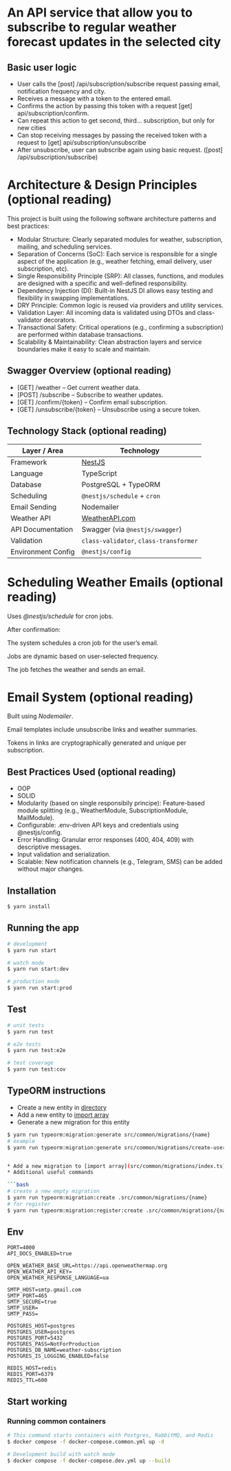 # An API service that allow you to subscribe to regular weather forecast updates in the selected city

## Basic user logic
- User calls the [post] /api/subscription/subscribe request passing email, notification frequency and city.
- Receives a message with a token to the entered email.
- Confirms the action by passing this token with a request [get] api/subscription/confirm.
- Can repeat this action to get second, third... subscription, but only for new cities
- Can stop receiving messages by passing the received token with a request to [get] api/subscription/unsubscribe
- After unsubscribe, user can subscribe again using basic request. ([post] /api/subscription/subscribe)


# Architecture & Design Principles (optional reading)
This project is built using the following software architecture patterns and best practices:

- Modular Structure: Clearly separated modules for weather, subscription, mailing, and scheduling services.
- Separation of Concerns (SoC): Each service is responsible for a single aspect of the application (e.g., weather fetching, email delivery, user subscription, etc).
- Single Responsibility Principle (SRP): All classes, functions, and modules are designed with a specific and well-defined responsibility.
- Dependency Injection (DI): Built-in NestJS DI allows easy testing and flexibility in swapping implementations.
- DRY Principle: Common logic is reused via providers and utility services.
- Validation Layer: All incoming data is validated using DTOs and class-validator decorators.
- Transactional Safety: Critical operations (e.g., confirming a subscription) are performed within database transactions.
- Scalability & Maintainability: Clean abstraction layers and service boundaries make it easy to scale and maintain.

## Swagger Overview (optional reading)

- [GET] /weather – Get current weather data.
- [POST] /subscribe – Subscribe to weather updates.
- [GET] /confirm/{token} – Confirm email subscription.
- [GET] /unsubscribe/{token} – Unsubscribe using a secure token.

## Technology Stack (optional reading)
| Layer / Area       | Technology                                    |
| ------------------ | --------------------------------------------- |
| Framework          | [NestJS](https://nestjs.com/)                 |
| Language           | TypeScript                                    |
| Database           | PostgreSQL + TypeORM                          |
| Scheduling         | `@nestjs/schedule` + `cron`                   |
| Email Sending      | Nodemailer                                    |
| Weather API        | [WeatherAPI.com](openweathermap.org) |
| API Documentation  | Swagger (via `@nestjs/swagger`)               |
| Validation         | `class-validator`, `class-transformer`        |
| Environment Config | `@nestjs/config`                              |

# Scheduling Weather Emails (optional reading)
Uses *@nestjs/schedule* for cron jobs.

After confirmation:

The system schedules a cron job for the user’s email.

Jobs are dynamic based on user-selected frequency.

The job fetches the weather and sends an email.

# Email System (optional reading)
Built using *Nodemailer*.

Email templates include unsubscribe links and weather summaries.

Tokens in links are cryptographically generated and unique per subscription.

## Best Practices Used (optional reading)
- OOP
- SOLID
- Modularity (based on single responsibily principe): Feature-based module splitting (e.g., WeatherModule, SubscriptionModule, MailModule).
- Configurable: .env-driven API keys and credentials using @nestjs/config.
- Error Handling: Granular error responses (400, 404, 409) with descriptive messages.
- Input validation and serialization.
- Scalable: New notification channels (e.g., Telegram, SMS) can be added without major changes.

## Installation

```bash
$ yarn install
```

## Running the app

```bash
# development
$ yarn run start

# watch mode
$ yarn run start:dev

# production mode
$ yarn run start:prod
```

## Test

```bash
# unit tests
$ yarn run test

# e2e tests
$ yarn run test:e2e

# test coverage
$ yarn run test:cov
```

## TypeORM instructions
* Create a new entity in [directory](src/common/entities)
* Add a new entity to [import array](src/common/entities/index.ts)
* Generate a new migration for this entity

```bash
$ yarn run typeorm:migration:generate src/common/migrations/{name}
# example
$ yarn run typeorm:migration:generate src/common/migrations/create-users


* Add a new migration to [import array](src/common/migrations/index.ts)
* Additional useful commands

```bash
# create a new empty migration
$ yarn run typeorm:migration:create .src/common/migrations/{name}
# for register
$ yarn run typeorm:migration:register:create .src/common/migrations/{name}
```
## Env
```
PORT=4000
API_DOCS_ENABLED=true

OPEN_WEATHER_BASE_URL=https://api.openweathermap.org
OPEN_WEATHER_API_KEY=
OPEN_WEATHER_RESPONSE_LANGUAGE=ua

SMTP_HOST=smtp.gmail.com
SMTP_PORT=465
SMTP_SECURE=true
SMTP_USER=
SMTP_PASS=

POSTGRES_HOST=postgres
POSTGRES_USER=postgres
POSTGRES_PORT=5432
POSTGRES_PASS=NotForProduction
POSTGRES_DB_NAME=weather-subscription
POSTGRES_IS_LOGGING_ENABLED=false

REDIS_HOST=redis
REDIS_PORT=6379
REDIS_TTL=600
```

## Start working
### Running common containers
```bash
# This command starts containers with Postgres, RabbitMQ, and Redis
$ docker compose -f docker-compose.common.yml up -d

# Development build with watch mode
$ docker compose -f docker-compose.dev.yml up --build

```
